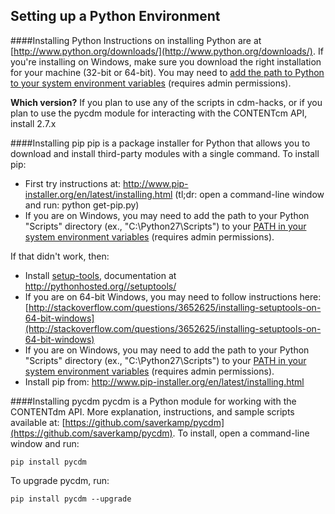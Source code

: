 ## Setting up a Python Environment

####Installing Python
Instructions on installing Python are at [http://www.python.org/downloads/](http://www.python.org/downloads/). If you're installing on Windows, make sure you download the right installation for your machine (32-bit or 64-bit). You may need to [add the path to Python to your system environment variables](http://geekswithblogs.net/renso/archive/2009/10/21/how-to-set-the-windows-path-in-windows-7.aspx) (requires admin permissions).  

**Which version?**  If you plan to use any of the scripts in cdm-hacks, or if you plan to use the pycdm module for interacting with the CONTENTcm API, install 2.7.x  

####Installing pip
pip is a package installer for Python that allows you to download and install third-party modules with a single command. To install pip:
* First try instructions at: http://www.pip-installer.org/en/latest/installing.html (tl;dr: open a command-line window and run: python get-pip.py)
* If you are on Windows, you may need to add the path to your Python "Scripts" directory (ex., "C:\Python27\Scripts") to your [PATH in your system environment variables](http://geekswithblogs.net/renso/archive/2009/10/21/how-to-set-the-windows-path-in-windows-7.aspx) (requires admin permissions).  

If that didn't work, then:  

* Install [setup-tools](https://pypi.python.org/pypi/setuptools), documentation at http://pythonhosted.org//setuptools/
* If you are on 64-bit Windows, you may need to follow instructions here: [http://stackoverflow.com/questions/3652625/installing-setuptools-on-64-bit-windows](http://stackoverflow.com/questions/3652625/installing-setuptools-on-64-bit-windows)
* If you are on Windows, you may need to add the path to your Python "Scripts" directory (ex., "C:\Python27\Scripts") to your [PATH in your system environment variables](http://geekswithblogs.net/renso/archive/2009/10/21/how-to-set-the-windows-path-in-windows-7.aspx) (requires admin permissions).
* Install pip from: http://www.pip-installer.org/en/latest/installing.html

####Installing pycdm
pycdm is a Python module for working with the CONTENTdm API. More explanation, instructions, and sample scripts available at: [https://github.com/saverkamp/pycdm](https://github.com/saverkamp/pycdm). To install, open a command-line window and run:

    pip install pycdm

To upgrade pycdm, run:

    pip install pycdm --upgrade

